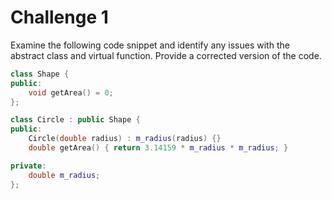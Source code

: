 # Challenge 1

Examine the following code snippet and identify any issues with the abstract class and virtual function. Provide a corrected version of the code.

```cpp
class Shape {
public:
    void getArea() = 0;
};

class Circle : public Shape {
public:
    Circle(double radius) : m_radius(radius) {}
    double getArea() { return 3.14159 * m_radius * m_radius; }

private:
    double m_radius;
};
```
